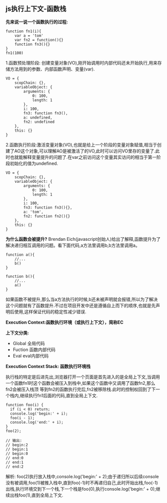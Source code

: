 ## js执行上下文-函数栈 ##

**先来说一说一个函数执行的过程:**

    function fn1(i){
        var a = 'tom'
        var fn2 = function(){}
        function fn3(){}
    }
    fn1(100) 



1.函数预处理阶段: 创建变量对象(VO),刚开始调用时内部代码还未开始执行,用来存储方法用到的参数、内部函数声明、变量(var).

	VO = {
	    scopChain: {},
	    variableObject: {
	        arguments: {
	            0: 100,
	            length: 1
	        },
	        i: 100,
	        fn3: function fn3(),
	        a: undefined,
	        fn2: undefined
	    },
	    this: {}
	}


2.函数执行阶段:激活变量对象(VO),也就是给上一个阶段的变量对象赋值,相当于创建了AO这个对象,可以理解AO是被激活了的VO,此时可以访问VO里存的变量了.此时也就能解释变量提升的问题了.在var之前访问这个变量其实访问的相当于第一阶段初始化的值为undefined.

	VO = {
	    scopChain: {},
	    variableObject: {
	        arguments: {
	            0: 100,
	            length: 1
	        },
	        i: 100,
	        fn3: function fn3(){},
	        a: 'tom',
	        fn2: function fn2(){}
	    },
	    this: {}
	}

**为什么函数会被提升?**
Brendan Eich(javascript创始人)给出了解释,函数提升为了解决递归相互调用的问题。看下面代码,a方法里调用b,b方法里调用a。

    function a(){
    	//...
    	b()
    }
    
    function b(){
    	//...
    	a()
    }
如果函数不被提升,那么当a方法执行的时候,b还未被声明就会报错,所以为了解决这个问题就有了函数提升.不过在项目开发中还是遵循自上而下的顺序,也就是先声明后使用,这样保证代码的稳定性减少错误.

**Execution Context:函数执行环境（或执行上下文），简称EC**

**上下文分类:**

  - Global 全局代码
  - Fuction 函数内部代码
  - Eval eval内部代码

**Execution Context Stack: 函数执行环境栈**

执行栈的特定是后进先出,浏览器打开一个页面是首先进入的是全局上下文,当调用一个函数fn1时这个函数会被压入到栈中,如果这个函数中又调用了函数fn2,那么fn2会被压入栈顶 等到fn2的函数执行完后,fn2被移除栈.此时的控制权回到了下一个栈内,继续执行fn1后面的代码,直到全局上下文.

    function foo(i) {
      if (i < 0) return;
      console.log('begin:' + i);
      foo(i - 1);
      console.log('end:' + i);
    }
    foo(2);
    
    // 输出:
    // begin:2
    // begin:1
    // begin:0
    // end:0
    // end:1
    // end:2
解析:
foo(2)执行放入栈中,console.log('begin:' + 2);由于递归所以后续console没有被调用,foo(1)被推入栈中,直到foo(-1)时不再递归自己,此时开始出栈,foo(-1)出栈,执行环境交到下一个栈,下一个栈是foo(0),执行console.log('begin:' + 0);继续出栈foo(1),直到全局上下文.


